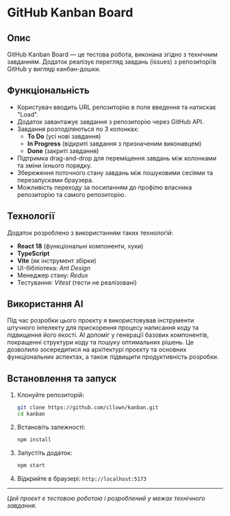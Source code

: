 # GitHub Kanban Board

## Опис

GitHub Kanban Board — це тестова робота, виконана згідно з технічним завданням. Додаток реалізує перегляд завдань (issues) з репозиторіїв GitHub у вигляді канбан-дошки.

## Функціональність

- Користувач вводить URL репозиторію в поле введення та натискає "Load".
- Додаток завантажує завдання з репозиторію через GitHub API.
- Завдання розподіляються по 3 колонках:
  - **To Do** (усі нові завдання)
  - **In Progress** (відкриті завдання з призначеним виконавцем)
  - **Done** (закриті завдання)
- Підтримка drag-and-drop для переміщення завдань між колонками та зміни їхнього порядку.
- Збереження поточного стану завдань між пошуковими сесіями та перезапусками браузера.
- Можливість переходу за посиланням до профілю власника репозиторію та самого репозиторію.

## Технології

Додаток розроблено з використанням таких технологій:

- **React 18** (функціональні компоненти, хуки)
- **TypeScript**
- **Vite** (як інструмент збірки)
- UI-бібліотека: *Ant Design*
- Менеджер стану: *Redux*
- Тестування: *Vitest* (тести не реалізовані)

## Використання AI

Під час розробки цього проєкту я використовував інструменти штучного інтелекту для прискорення процесу написання коду та підвищення його якості. AI допоміг у генерації базових компонентів, покращенні структури коду та пошуку оптимальних рішень. Це дозволило зосередитися на архітектурі проєкту та основних функціональних аспектах, а також підвищити продуктивність розробки.

## Встановлення та запуск

1. Клонуйте репозиторій:
   ```sh
   git clone https://github.com/cllown/kanban.git
   cd kanban
   ```
2. Встановіть залежності:
   ```sh
   npm install
   ```
3. Запустіть додаток:
   ```sh
   npm start
   ```
4. Відкрийте в браузері: `http://localhost:5173`

---

*Цей проєкт є тестовою роботою і розроблений у межах технічного завдання.*

